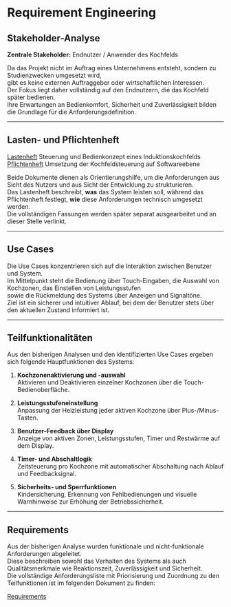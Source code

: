 # Requirement Engineering

## Stakeholder-Analyse

**Zentrale Stakeholder:** Endnutzer / Anwender des Kochfelds

Da das Projekt nicht im Auftrag eines Unternehmens entsteht, sondern zu Studienzwecken umgesetzt wird,  
gibt es keine externen Auftraggeber oder wirtschaftlichen Interessen.  
Der Fokus liegt daher vollständig auf den Endnutzern, die das Kochfeld später bedienen.  
Ihre Erwartungen an Bedienkomfort, Sicherheit und Zuverlässigkeit bilden die Grundlage für die Anforderungsdefinition.

---

## Lasten- und Pflichtenheft

[Lastenheft](https://github.com/andrefuchs3/Software-Engineering-Induktionskochfeld-Kochfeldsteuerung/blob/main/docs/referenziert/Requirement_Engineering/Lastenheft.md) Steuerung und Bedienkonzept eines Induktionskochfelds  
[Pflichtenheft](https://github.com/andrefuchs3/Software-Engineering-Induktionskochfeld-Kochfeldsteuerung/blob/main/docs/referenziert/Requirement_Engineering/Pflichtenheft.md) Umsetzung der Kochfeldsteuerung auf Softwareebene  

Beide Dokumente dienen als Orientierungshilfe, um die Anforderungen aus Sicht des Nutzers und aus Sicht der Entwicklung zu strukturieren.  
Das Lastenheft beschreibt, **was** das System leisten soll, während das Pflichtenheft festlegt, **wie** diese Anforderungen technisch umgesetzt werden.  
Die vollständigen Fassungen werden später separat ausgearbeitet und an dieser Stelle verlinkt.

---

## Use Cases

Die Use Cases konzentrieren sich auf die Interaktion zwischen Benutzer und System.  
Im Mittelpunkt steht die Bedienung über Touch-Eingaben, die Auswahl von Kochzonen, das Einstellen von Leistungsstufen  
sowie die Rückmeldung des Systems über Anzeigen und Signaltöne.  
Ziel ist ein sicherer und intuitiver Ablauf, bei dem der Benutzer stets über den aktuellen Zustand informiert ist.

---

## Teilfunktionalitäten

Aus den bisherigen Analysen und den identifizierten Use Cases ergeben sich folgende Hauptfunktionen des Systems:

1. **Kochzonenaktivierung und -auswahl**  
   Aktivieren und Deaktivieren einzelner Kochzonen über die Touch-Bedienoberfläche.

2. **Leistungsstufeneinstellung**  
   Anpassung der Heizleistung jeder aktiven Kochzone über Plus-/Minus-Tasten.

3. **Benutzer-Feedback über Display**  
   Anzeige von aktiven Zonen, Leistungsstufen, Timer und Restwärme auf dem Display.

4. **Timer- und Abschaltlogik**  
   Zeitsteuerung pro Kochzone mit automatischer Abschaltung nach Ablauf und Feedbacksignal.

5. **Sicherheits- und Sperrfunktionen**  
   Kindersicherung, Erkennung von Fehlbedienungen und visuelle Warnhinweise zur Erhöhung der Betriebssicherheit.

---

## Requirements

Aus der bisherigen Analyse wurden funktionale und nicht-funktionale Anforderungen abgeleitet.  
Diese beschreiben sowohl das Verhalten des Systems als auch Qualitätsmerkmale wie Reaktionszeit, Zuverlässigkeit und Sicherheit.  
Die vollständige Anforderungsliste mit Priorisierung und Zuordnung zu den Teilfunktionen ist im folgenden Dokument zu finden:

[Requirements](https://github.com/andrefuchs3/Software-Engineering-Induktionskochfeld-Kochfeldsteuerung/blob/main/docs/Requirements.md)

